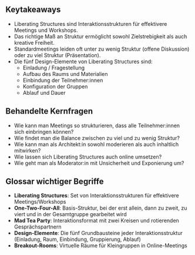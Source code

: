 ## Keytakeaways

- Liberating Structures sind Interaktionsstrukturen für effektivere Meetings und Workshops.
- Das richtige Maß an Struktur ermöglicht sowohl Zielstrebigkeit als auch kreative Freiheit.
- Standardmeetings leiden oft unter zu wenig Struktur (offene Diskussion) oder zu viel Struktur (Präsentation).
- Die fünf Design-Elemente von Liberating Structures sind:
  - Einladung / Fragestellung
  - Aufbau des Raums und Materialien 
  - Einbindung der Teilnehmer:innen
  - Konfiguration der Gruppen
  - Ablauf und Dauer

## Behandelte Kernfragen

- Wie kann man Meetings so strukturieren, dass alle Teilnehmer:innen sich einbringen können?
- Wie findet man die Balance zwischen zu viel und zu wenig Struktur?
- Wie kann man als Architekt:in sowohl moderieren als auch inhaltlich mitwirken?
- Wie lassen sich Liberating Structures auch online umsetzen?
- Wie geht man als Moderator:in mit Unsicherheit und Exponierung um?

## Glossar wichtiger Begriffe

- **Liberating Structures**: Set von Interaktionsstrukturen für effektivere Meetings/Workshops
- **One-Two-Four-All**: Basis-Struktur, bei der erst allein, dann zu zweit, zu viert und in der Gesamtgruppe gearbeitet wird
- **Mad Tea Party**: Interaktionsformat mit zwei Kreisen und rotierenden Gesprächspartnern
- **Design-Elemente**: Die fünf Grundbausteine jeder Interaktionsstruktur (Einladung, Raum, Einbindung, Gruppierung, Ablauf)
- **Breakout-Rooms**: Virtuelle Räume für Kleingruppen in Online-Meetings
